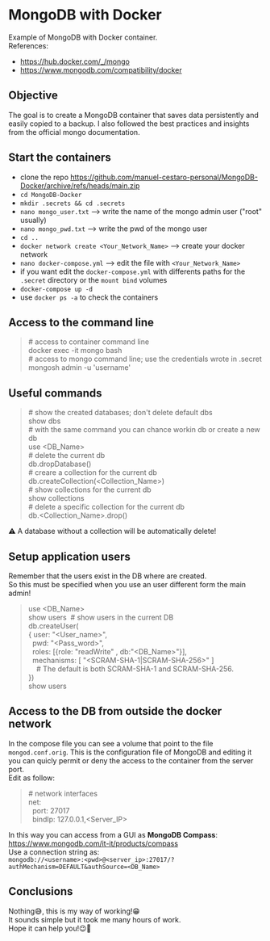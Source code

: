 # MongoDB with Docker
Example of MongoDB with Docker container.<br>
References:
- https://hub.docker.com/_/mongo
- https://www.mongodb.com/compatibility/docker

## Objective
The goal is to create a MongoDB container that saves data persistently and easily copied to a backup. I also followed the best practices and insights from the official mongo documentation.

## Start the containers
- clone the repo https://github.com/manuel-cestaro-personal/MongoDB-Docker/archive/refs/heads/main.zip
- `cd MongoDB-Docker`
- `mkdir .secrets && cd .secrets`
- `nano mongo_user.txt` --> write the name of the mongo admin user ("root" usually)
- `nano mongo_pwd.txt` --> write the pwd of the mongo user
- `cd ..`
- `docker network create <Your_Network_Name>` --> create your docker network
- `nano docker-compose.yml` --> edit the file with `<Your_Network_Name>`
- if you want edit the `docker-compose.yml` with differents paths for the `.secret` directory or the `mount bind` volumes
- `docker-compose up -d`
- use `docker ps -a` to check the containers

## Access to the command line
> \# access to container command line<br />
> docker exec -it mongo bash<br />
> \# access to mongo command line; use the credentials wrote in .secret<br />
> mongosh admin -u 'username'

## Useful commands
> \# show the created databases; don't delete default dbs<br />
> show dbs<br />
> \# with the same command you can chance workin db or create a new db<br />
> use <DB_Name><br />
> \# delete the current db<br />
> db.dropDatabase()<br />
> \# creare a collection for the current db<br />
> db.createCollection(<Collection_Name>)<br />
> \# show collections for the current db<br />
> show collections<br />
> \# delete a specific collection for the current db<br />
> db.<Collection_Name>.drop()<br />

&#9888; A database without a collection will be automatically delete!

## Setup application users
Remember that the users exist in the DB where are created.<br />
So this must be specified when you use an user different form the main admin!
> use <DB_Name><br />
> show users&nbsp;&nbsp;\# show users in the current DB<br />
> db.createUser\(<br />
> \{ user: "<User_name>",<br />
&nbsp;&nbsp;pwd: "<Pass_word>",<br />
>&nbsp;&nbsp;roles: \[\{role: "readWrite" , db:"<DB_Name>"\}\],<br />
>&nbsp;&nbsp;mechanisms: [ "<SCRAM-SHA-1|SCRAM-SHA-256>" ]<br />
>&nbsp;&nbsp;&nbsp;&nbsp;\# The default is both SCRAM-SHA-1 and SCRAM-SHA-256.<br />
> \}\)<br />
> show users

## Access to the DB from outside the docker network
In the compose file you can see a volume that point to the file `mongod.conf.orig`. This is the configuration file of MongoDB and editing it you can quicly permit or deny the access to the container from the server port.<br />
Edit as follow:
>\# network interfaces<br />
>net:<br />
>&nbsp;&nbsp;port: 27017<br />
>&nbsp;&nbsp;bindIp: 127.0.0.1,<Server_IP><br />

In this way you can access from a GUI as **MongoDB Compass**: https://www.mongodb.com/it-it/products/compass<br />
Use a connection string as:<br />
`mongodb://<username>:<pwd>@<server_ip>:27017/?authMechanism=DEFAULT&authSource=<DB_Name>`

## Conclusions
Nothing&#128517;, this is my way of working!&#128513;<br>
It sounds simple but it took me many hours of work.<br>
Hope it can help you!&#128521;&#128406;
